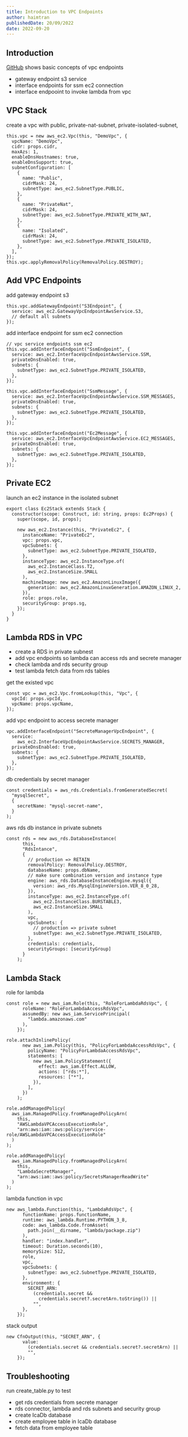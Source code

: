 ```yaml
---
title: Introduction to VPC Endpoints
author: haimtran
publishedDate: 20/09/2022
date: 2022-09-20
---
```


## Introduction

[GitHub](https://github.com/cdk-entest/vpc-endpoints) shows basic concepts of vpc endpoints

- gateway endpoint s3 service
- interface endpoints for ssm ec2 connection
- interface endpooint to invoke lambda from vpc

<LinkedImage
  href="#"
  height={400}
  alt="VPC FlowLogs"
  src="/thumbnail/vpc-endpoints.png"
/>

## VPC Stack

create a vpc with public, private-nat-subnet, private-isolated-subnet,

```tsx
this.vpc = new aws_ec2.Vpc(this, "DemoVpc", {
  vpcName: "DemoVpc",
  cidr: props.cidr,
  maxAzs: 1,
  enableDnsHostnames: true,
  enableDnsSupport: true,
  subnetConfiguration: [
    {
      name: "Public",
      cidrMask: 24,
      subnetType: aws_ec2.SubnetType.PUBLIC,
    },
    {
      name: "PrivateNat",
      cidrMask: 24,
      subnetType: aws_ec2.SubnetType.PRIVATE_WITH_NAT,
    },
    {
      name: "Isolated",
      cidrMask: 24,
      subnetType: aws_ec2.SubnetType.PRIVATE_ISOLATED,
    },
  ],
});
this.vpc.applyRemovalPolicy(RemovalPolicy.DESTROY);
```

## Add VPC Endpoints

add gateway endpoint s3

```tsx
this.vpc.addGatewayEndpoint("S3Endpoint", {
  service: aws_ec2.GatewayVpcEndpointAwsService.S3,
  // default all subnets
});
```

add interface endpoint for ssm ec2 connection

```tsx
// vpc service endpoints ssm ec2
this.vpc.addInterfaceEndpoint("SsmEndpoint", {
  service: aws_ec2.InterfaceVpcEndpointAwsService.SSM,
  privateDnsEnabled: true,
  subnets: {
    subnetType: aws_ec2.SubnetType.PRIVATE_ISOLATED,
  },
});

this.vpc.addInterfaceEndpoint("SsmMessage", {
  service: aws_ec2.InterfaceVpcEndpointAwsService.SSM_MESSAGES,
  privateDnsEnabled: true,
  subnets: {
    subnetType: aws_ec2.SubnetType.PRIVATE_ISOLATED,
  },
});

this.vpc.addInterfaceEndpoint("Ec2Message", {
  service: aws_ec2.InterfaceVpcEndpointAwsService.EC2_MESSAGES,
  privateDnsEnabled: true,
  subnets: {
    subnetType: aws_ec2.SubnetType.PRIVATE_ISOLATED,
  },
});
```

## Private EC2

launch an ec2 instance in the isolated subnet

```tsx
export class Ec2Stack extends Stack {
  constructor(scope: Construct, id: string, props: Ec2Props) {
    super(scope, id, props);

    new aws_ec2.Instance(this, "PrivateEc2", {
      instanceName: "PrivateEc2",
      vpc: props.vpc,
      vpcSubnets: {
        subnetType: aws_ec2.SubnetType.PRIVATE_ISOLATED,
      },
      instanceType: aws_ec2.InstanceType.of(
        aws_ec2.InstanceClass.T2,
        aws_ec2.InstanceSize.SMALL
      ),
      machineImage: new aws_ec2.AmazonLinuxImage({
        generation: aws_ec2.AmazonLinuxGeneration.AMAZON_LINUX_2,
      }),
      role: props.role,
      securityGroup: props.sg,
    });
  }
}
```

## Lambda RDS in VPC 
- create a RDS in private subnest 
- add vpc endpoints so lambda can access rds and secrete manager
- check lambda and rds security group
- test lambda fetch data from rds tables 


get the existed vpc 
```tsx 
const vpc = aws_ec2.Vpc.fromLookup(this, "Vpc", {
  vpcId: props.vpcId,
  vpcName: props.vpcName,
});
```

add vpc endpoint to access secrete manager

```tsx
vpc.addInterfaceEndpoint("SecreteManagerVpcEndpoint", {
  service:
    aws_ec2.InterfaceVpcEndpointAwsService.SECRETS_MANAGER,
  privateDnsEnabled: true,
  subnets: {
    subnetType: aws_ec2.SubnetType.PRIVATE_ISOLATED,
  },
});
```

db credentials by secret manager 
```tsx 
const credentials = aws_rds.Credentials.fromGeneratedSecret(
  "mysqlSecret",
  {
    secretName: "mysql-secret-name",
  }
);
```


aws rds db instance in private subnets
```tsx
const rds = new aws_rds.DatabaseInstance(
      this,
      "RdsIntance",
      {
        // production => RETAIN
        removalPolicy: RemovalPolicy.DESTROY,
        databaseName: props.dbName,
        // make sure combination version and instance type
        engine: aws_rds.DatabaseInstanceEngine.mysql({
          version: aws_rds.MysqlEngineVersion.VER_8_0_28,
        }),
        instanceType: aws_ec2.InstanceType.of(
          aws_ec2.InstanceClass.BURSTABLE3,
          aws_ec2.InstanceSize.SMALL
        ),
        vpc,
        vpcSubnets: {
          // production => private subnet
          subnetType: aws_ec2.SubnetType.PRIVATE_ISOLATED,
        },
        credentials: credentials,
        securityGroups: [securityGroup]
      }
    );
```


## Lambda Stack 
role for lambda 
```tsx
const role = new aws_iam.Role(this, "RoleForLambdaRdsVpc", {
      roleName: "RoleForLambdaAccessRdsVpc",
      assumedBy: new aws_iam.ServicePrincipal(
        "lambda.amazonaws.com"
      ),
    });

role.attachInlinePolicy(
      new aws_iam.Policy(this, "PolicyForLambdaAccessRdsVpc", {
        policyName: "PolicyForLambdaAccessRdsVpc",
        statements: [
          new aws_iam.PolicyStatement({
            effect: aws_iam.Effect.ALLOW,
            actions: ["rds:*"],
            resources: ["*"],
          }),
        ],
      })
    );

role.addManagedPolicy(
  aws_iam.ManagedPolicy.fromManagedPolicyArn(
    this,
    "AWSLambdaVPCAccessExecutionRole",
    "arn:aws:iam::aws:policy/service-role/AWSLambdaVPCAccessExecutionRole"
  )
);

role.addManagedPolicy(
  aws_iam.ManagedPolicy.fromManagedPolicyArn(
    this,
    "LambdaSecretManager",
    "arn:aws:iam::aws:policy/SecretsManagerReadWrite"
  )
);
```

lambda function in vpc 
```tsx
new aws_lambda.Function(this, "LambdaRdsVpc", {
      functionName: props.functionName,
      runtime: aws_lambda.Runtime.PYTHON_3_8,
      code: aws_lambda.Code.fromAsset(
        path.join(__dirname, "lambda/package.zip")
      ),
      handler: "index.handler",
      timeout: Duration.seconds(10),
      memorySize: 512,
      role,
      vpc,
      vpcSubnets: {
        subnetType: aws_ec2.SubnetType.PRIVATE_ISOLATED,
      },
      environment: {
        SECRET_ARN:
          (credentials.secret &&
            credentials.secret?.secretArn.toString()) ||
          "",
      },
    });
```

stack output 
```tsx
new CfnOutput(this, "SECRET_ARN", {
      value:
        (credentials.secret && credentials.secret?.secretArn) ||
        "",
    });
```

## Troubleshooting 
run create_table.py to test 
- get rds credentials from secrete manager 
- rds connector, lambda and rds subnets and security group 
- create IcaDb database 
- create employee table in IcaDb database
- fetch data from employee table
